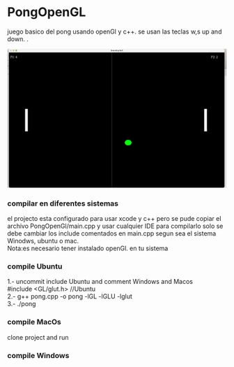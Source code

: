 # PongOpenGL
juego basico del pong usando openGl y c++. se usan las teclas w,s up and down. .<br>

![GitHub Logo](/imagenes/window.png)

### compilar en diferentes sistemas
el projecto esta configurado para usar xcode y c++ pero se pude copiar el archivo PongOpenGl/main.cpp y usar cualquier IDE para compilarlo
solo se debe cambiar los include comentados en main.cpp segun sea el sistema Winodws, ubuntu o mac.<br>
Nota:es necesario tener instalado openGl. en tu sistema
<br>

### compile Ubuntu
1.-   uncommit  include Ubuntu and comment Windows and Macos
      <br>
      #include <GL/glut.h>  //Ubuntu 
      <br>
2.-    g++ pong.cpp -o pong -lGL -lGLU -lglut
      <br>
3.-   ./pong
      <br>


### compile MacOs
clone project and run

### compile Windows
